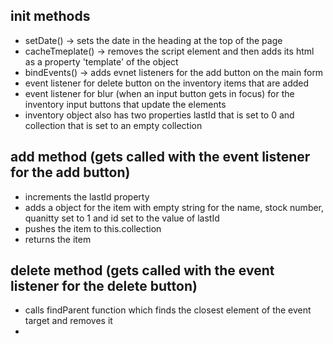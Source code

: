 ## init methods 
- setDate() -> sets the date in the heading at the top of the page 
- cacheTmeplate() -> removes the script element and then adds its html as 
a property 'template' of the object
- bindEvents() -> adds evnet listeners for the add button on the main form
- event listener for delete button on the inventory items that are added
- event listener for blur (when an input button gets in focus) for the inventory 
input buttons that update the elements 
- inventory object also has two properties lastId that is set to 0 and 
collection that is set to an empty collection 


## add method (gets called with the event listener for the add button)
- increments the lastId property 
- adds a object for the item with empty string for the name, stock number, quanitty
set to 1 and id set to the value of lastId
- pushes the item to this.collection 
- returns the item 

## delete method (gets called with the event listener for the delete button) 
- calls findParent function which finds the closest <tr> element of the event target and removes it 
- 